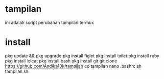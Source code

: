 # tampilan

ini adalah script perubahan tampilan termux

# install
pkg update && pkg upgrade
pkg install figlet
pkg install toilet
pkg install ruby
pkg install lolcat
pkg install bash
pkg install git
git clone https://github.com/Andika10k/tampilan
cd tampilan
nano .bashrc
sh tampilan.sh
